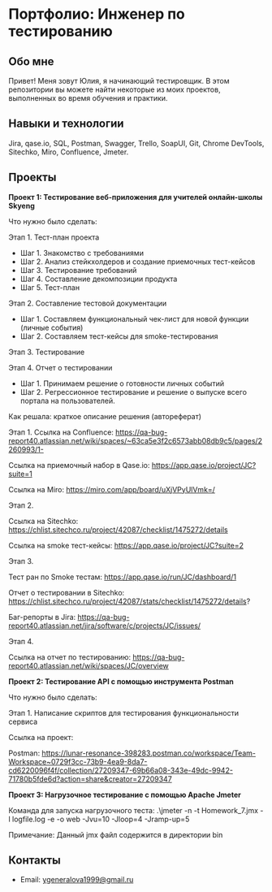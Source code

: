 # Портфолио: Инженер по тестированию
## Обо мне
Привет! Меня зовут Юлия, я начинающий тестировщик.
В этом репозитории вы можете найти некоторые из моих проектов, выполненных во время обучения и практики.
## Навыки и технологии
Jira, qase.io, SQL, Postman, Swagger, Trello,
SoapUI, Git, Chrome DevTools, Sitechko, Miro, Confluence, Jmeter.
## Проекты
**Проект 1: Тестирование веб-приложения для учителей онлайн-школы Skyeng**

Что нужно было сделать:

Этап 1. Тест-план проекта
  - Шаг 1. Знакомство с требованиями
  - Шаг 2. Анализ стейкхолдеров и создание приемочных тест-кейсов
  - Шаг 3. Тестирование требований
  - Шаг 4. Составление декомпозиции продукта
  - Шаг 5. Тест-план 

Этап 2. Составление тестовой документации
  - Шаг 1. Составляем функциональный чек-лист для новой функции (личные события)
  - Шаг 2. Составляем тест-кейсы для smoke-тестирования
    
Этап 3. Тестирование

Этап 4. Отчет о тестировании
  - Шаг 1. Принимаем решение о готовности личных событий
  - Шаг 2. Регрессионное тестирование и решение о выпуске всего портала на пользователей.
    
Как решала: краткое описание решения (автореферат)

Этап 1.
Ссылка на Confluence: https://qa-bug-report40.atlassian.net/wiki/spaces/~63ca5e3f2c6573abb08db9c5/pages/2260993/1-

Ссылка на приемочный набор в Qase.io: https://app.qase.io/project/JC?suite=1

Ссылка на Miro: https://miro.com/app/board/uXjVPyUlVmk=/

Этап 2.

Ссылка на Sitechko: https://chlist.sitechco.ru/project/42087/checklist/1475272/details

Cсылка на smoke тест-кейсы: https://app.qase.io/project/JC?suite=2

Этап 3.

Тест ран по Smoke тестам: https://app.qase.io/run/JC/dashboard/1

Отчет о тестировании в Sitechko: https://chlist.sitechco.ru/project/42087/stats/checklist/1475272/details?

Баг-репорты в Jira: https://qa-bug-report40.atlassian.net/jira/software/c/projects/JC/issues/

Этап 4.

Ссылка на отчет по тестированию: https://qa-bug-report40.atlassian.net/wiki/spaces/JC/overview

**Проект 2: Тестирование API c помощью инструмента Postman**

Что нужно было сделать:

Этап 1. Написание скриптов для тестирования функциональности сервиса 

Ссылка на проект: 

Postman: https://lunar-resonance-398283.postman.co/workspace/Team-Workspace~0729f3cc-73b9-4ea9-8da7-cd6220096f4f/collection/27209347-69b66a08-343e-49dc-9942-71780b5fde6d?action=share&creator=27209347

**Проект 3: Нагрузочное тестирование с помощью Apache Jmeter**

Команда для запуска нагрузочного теста:   .\jmeter -n -t Homework_7.jmx -l logfile.log -e -o web -Jvu=10 -Jloop=4 -Jramp-up=5

Примечание: Данный jmx файл содержится в директории bin


## Контакты
- Email: ygeneralova1999@gmail.ru

